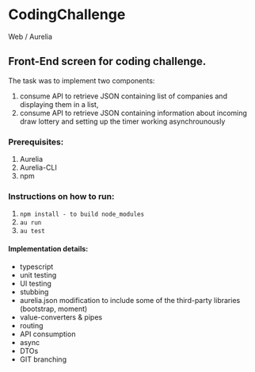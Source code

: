 # CodingChallenge
Web / Aurelia

## Front-End screen for coding challenge.

The task was to implement two components:
  1) consume API to retrieve JSON containing list of companies and displaying them in a list,
  2) consume API to retrieve JSON containing information about incoming draw lottery and setting up the timer working asynchrounously

### Prerequisites:
  1) Aurelia
  2) Aurelia-CLI
  3) npm

### Instructions on how to run:
  1) ```npm install - to build node_modules```
  2) ```au run```
  3) ```au test```

#### Implementation details:
  * typescript
  * unit testing
  * UI testing
  * stubbing
  * aurelia.json modification to include some of the third-party libraries (bootstrap, moment)
  * value-converters & pipes
  * routing
  * API consumption
  * async
  * DTOs
  * GIT branching
